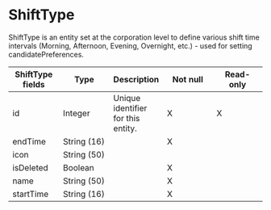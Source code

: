 # ShiftType

ShiftType is an entity set at the corporation level to define various shift time intervals (Morning, Afternoon, Evening, Overnight, etc.) - used for setting candidatePreferences.

<table>
    <colgroup>
        <col width="20%" />
        <col width="20%" />
        <col width="20%" />
        <col width="20%" />
        <col width="20%" />
    </colgroup>
    <thead>
        <tr class="header">
            <th>ShiftType fields</th>
            <th>Type</th>
            <th>Description</th>
            <th>Not null</th>
            <th>Read-only</th>
        </tr>
    </thead>
    <tbody>
        <tr class="even">
            <td>id</td>
            <td>Integer</td>
            <td>Unique identifier for this entity.</td>
            <td>X</td>
            <td>X</td>
        </tr>
        <tr class="odd">
            <td>endTime</td>
            <td>String (16)</td>
            <td></td>
            <td>X</td>
            <td></td>
        </tr>
        <tr class="even">
            <td>icon</td>
            <td>String (50)</td>
            <td></td>
            <td></td>
            <td></td>
        </tr>
        <tr class="odd">
            <td>isDeleted</td>
            <td>Boolean</td>
            <td></td>
            <td>X</td>
            <td></td>
        </tr>
        <tr class="even">
            <td>name</td>
            <td>String (50)</td>
            <td></td>
            <td>X</td>
            <td></td>
        </tr>
        <tr class="odd">
            <td>startTime</td>
            <td>String (16)</td>
            <td></td>
            <td>X</td>
            <td></td>
        </tr>
    </tbody>
</table>
